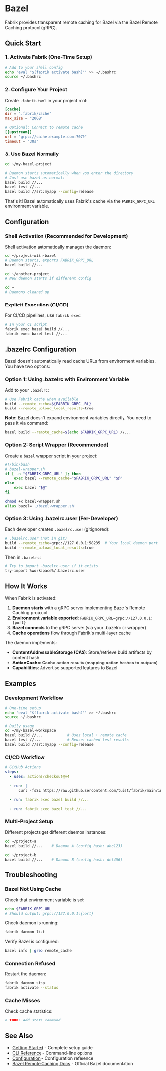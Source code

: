# Bazel

Fabrik provides transparent remote caching for Bazel via the Bazel Remote Caching protocol (gRPC).

## Quick Start

### 1. Activate Fabrik (One-Time Setup)

```bash
# Add to your shell config
echo 'eval "$(fabrik activate bash)"' >> ~/.bashrc
source ~/.bashrc
```

### 2. Configure Your Project

Create `.fabrik.toml` in your project root:

```toml
[cache]
dir = ".fabrik/cache"
max_size = "20GB"

# Optional: Connect to remote cache
[[upstream]]
url = "grpc://cache.example.com:7070"
timeout = "30s"
```

### 3. Use Bazel Normally

```bash
cd ~/my-bazel-project

# Daemon starts automatically when you enter the directory
# Just use bazel as normal:
bazel build //...
bazel test //...
bazel build //src:myapp --config=release
```

That's it! Bazel automatically uses Fabrik's cache via the `FABRIK_GRPC_URL` environment variable.

## Configuration

### Shell Activation (Recommended for Development)

Shell activation automatically manages the daemon:

```bash
cd ~/project-with-bazel
# Daemon starts, exports FABRIK_GRPC_URL
bazel build //...

cd ~/another-project
# New daemon starts if different config

cd ~
# Daemons cleaned up
```

### Explicit Execution (CI/CD)

For CI/CD pipelines, use `fabrik exec`:

```bash
# In your CI script
fabrik exec bazel build //...
fabrik exec bazel test //...
```

## .bazelrc Configuration

Bazel doesn't automatically read cache URLs from environment variables. You have two options:

### Option 1: Using .bazelrc with Environment Variable

Add to your `.bazelrc`:

```bash
# Use Fabrik cache when available
build --remote_cache=${FABRIK_GRPC_URL}
build --remote_upload_local_results=true
```

**Note:** Bazel doesn't expand environment variables directly. You need to pass it via command:

```bash
bazel build --remote_cache=$(echo $FABRIK_GRPC_URL) //...
```

### Option 2: Script Wrapper (Recommended)

Create a `bazel` wrapper script in your project:

```bash
#!/bin/bash
# bazel-wrapper.sh
if [ -n "$FABRIK_GRPC_URL" ]; then
    exec bazel --remote_cache="$FABRIK_GRPC_URL" "$@"
else
    exec bazel "$@"
fi
```

```bash
chmod +x bazel-wrapper.sh
alias bazel='./bazel-wrapper.sh'
```

### Option 3: Using .bazelrc.user (Per-Developer)

Each developer creates `.bazelrc.user` (gitignored):

```bash
# .bazelrc.user (not in git)
build --remote_cache=grpc://127.0.0.1:58235  # Your local daemon port
build --remote_upload_local_results=true
```

Then in `.bazelrc`:

```bash
# Try to import .bazelrc.user if it exists
try-import %workspace%/.bazelrc.user
```

## How It Works

When Fabrik is activated:

1. **Daemon starts** with a gRPC server implementing Bazel's Remote Caching protocol
2. **Environment variable exported**: `FABRIK_GRPC_URL=grpc://127.0.0.1:{port}`
3. **Bazel connects** to the gRPC server (via your .bazelrc or wrapper)
4. **Cache operations** flow through Fabrik's multi-layer cache

The daemon implements:
- **ContentAddressableStorage (CAS)**: Store/retrieve build artifacts by content hash
- **ActionCache**: Cache action results (mapping action hashes to outputs)
- **Capabilities**: Advertise supported features to Bazel

## Examples

### Development Workflow

```bash
# One-time setup
echo 'eval "$(fabrik activate bash)"' >> ~/.bashrc
source ~/.bashrc

# Daily usage
cd ~/my-bazel-workspace
bazel build //...           # Uses local + remote cache
bazel test //...            # Reuses cached test results
bazel build //src:myapp --config=release
```

### CI/CD Workflow

```yaml
# GitHub Actions
steps:
  - uses: actions/checkout@v4
  
  - run: |
      curl -fsSL https://raw.githubusercontent.com/tuist/fabrik/main/install.sh | sh
      
  - run: fabrik exec bazel build //...
  
  - run: fabrik exec bazel test //...
```

### Multi-Project Setup

Different projects get different daemon instances:

```bash
cd ~/project-a
bazel build //...    # Daemon A (config hash: abc123)

cd ~/project-b  
bazel build //...    # Daemon B (config hash: def456)
```

## Troubleshooting

### Bazel Not Using Cache

Check that environment variable is set:

```bash
echo $FABRIK_GRPC_URL
# Should output: grpc://127.0.0.1:{port}
```

Check daemon is running:

```bash
fabrik daemon list
```

Verify Bazel is configured:

```bash
bazel info | grep remote_cache
```

### Connection Refused

Restart the daemon:

```bash
fabrik daemon stop
fabrik activate --status
```

### Cache Misses

Check cache statistics:

```bash
# TODO: Add stats command
```

## See Also

- [Getting Started](/getting-started) - Complete setup guide
- [CLI Reference](/reference/cli) - Command-line options
- [Configuration](/reference/config-file) - Configuration reference
- [Bazel Remote Caching Docs](https://bazel.build/remote/caching) - Official Bazel documentation
